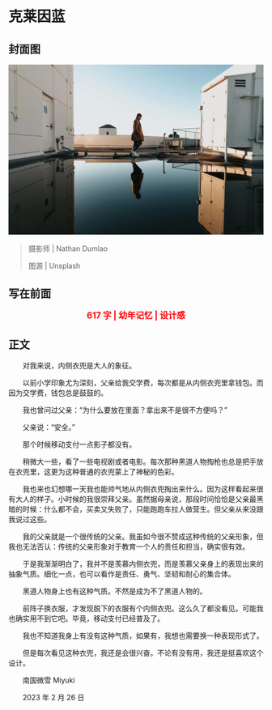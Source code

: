 # 克莱因蓝

## 封面图

![](https://raw.githubusercontent.com/TinySnow/GithubImageHosting/main/blog/articles/literature/nathan-dumlao-khIRaIkp1w4-unsplash.jpg)

> 摄影师 | Nathan Dumlao
>
> 图源 | Unsplash

## 写在前面

<p style="color:red; text-align:center; font-weight:bold; font-size:larger;">617 字 | 幼年记忆 | 设计感</p>

## 正文

　　对我来说，内侧衣兜是大人的象征。

　　以前小学印象尤为深刻，父亲给我交学费，每次都是从内侧衣兜里拿钱包。而因为交学费，钱包总是鼓鼓的。

　　我也曾问过父亲：“为什么要放在里面？拿出来不是很不方便吗？”

　　父亲说：“安全。”

　　那个时候移动支付一点影子都没有。

　　稍微大一些，看了一些电视剧或者电影。每次那种黑道人物掏枪也总是把手放在衣兜里，这更为这种普通的衣兜蒙上了神秘的色彩。

　　我也来也幻想哪一天我也能帅气地从内侧衣兜掏出来什么。因为这样看起来很有大人的样子。小时候的我很崇拜父亲。虽然据母亲说，那段时间恰恰是父亲最黑暗的时候：什么都不会，买卖又失败了，只能跑跑车拉人做营生。但父亲从来没跟我说过这些。

　　我的父亲就是一个很传统的父亲。我虽如今很不赞成这种传统的父亲形象，但我也无法否认：传统的父亲形象对于教育一个人的责任和担当，确实很有效。

　　于是我渐渐明白了，我并不是羡慕内侧衣兜，而是羡慕父亲身上的表现出来的抽象气质。细化一点，也可以看作是责任、勇气、坚韧和耐心的集合体。

　　黑道人物身上也有这种气质。不然是成为不了黑道人物的。

　　前阵子换衣服，才发现脱下的衣服有个内侧衣兜。这么久了都没看见。可能我也确实用不到它吧。毕竟，移动支付已经普及了。

　　我也不知道我身上有没有这种气质，如果有，我想也需要换一种表现形式了。

　　但是每次看见这种衣兜，我还是会很兴奋。不论有没有用，我还是挺喜欢这个设计。



　　南国微雪 Miyuki

　　2023 年 2 月 26 日